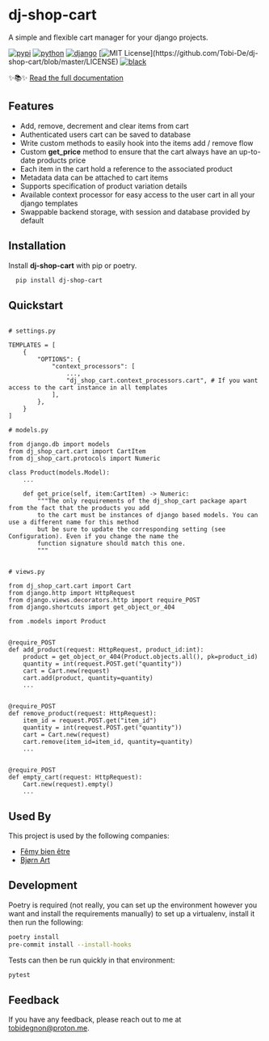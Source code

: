 # dj-shop-cart

A simple and flexible cart manager for your django projects.

[![pypi](https://badge.fury.io/py/dj-shop-cart.svg)](https://pypi.org/project/dj-shop-cart/)
[![python](https://img.shields.io/pypi/pyversions/dj-shop-cart)](https://github.com/Tobi-De/dj-shop-cart)
[![django](https://img.shields.io/pypi/djversions/dj-shop-cart)](https://github.com/Tobi-De/dj-shop-cart)
[![MIT License](https://img.shields.io/badge/license-MIT-blue.svg?)](https://github.com/Tobi-De/dj-shop-cart/blob/master/LICENSE)
[![black](https://img.shields.io/badge/code%20style-black-000000.svg)](https://github.com/psf/black)

✨📚✨ [Read the full documentation](https://tobi-de.github.io/dj-shop-cart/)

## Features

- Add, remove, decrement and clear items from cart
- Authenticated users cart can be saved to database
- Write custom methods to easily hook into the items add / remove flow
- Custom **get_price** method to ensure that the cart always have an up-to-date products price
- Each item in the cart hold a reference to the associated product
- Metadata data can be attached to cart items
- Supports specification of product variation details
- Available context processor for easy access to the user cart in all your django templates
- Swappable backend storage, with session and database provided by default


## Installation

Install **dj-shop-cart** with pip or poetry.

```bash
  pip install dj-shop-cart
```

## Quickstart

```python3

# settings.py

TEMPLATES = [
    {
        "OPTIONS": {
            "context_processors": [
                ...,
                "dj_shop_cart.context_processors.cart", # If you want access to the cart instance in all templates
            ],
        },
    }
]

# models.py

from django.db import models
from dj_shop_cart.cart import CartItem
from dj_shop_cart.protocols import Numeric

class Product(models.Model):
    ...

    def get_price(self, item:CartItem) -> Numeric:
        """The only requirements of the dj_shop_cart package apart from the fact that the products you add
        to the cart must be instances of django based models. You can use a different name for this method
        but be sure to update the corresponding setting (see Configuration). Even if you change the name the
        function signature should match this one.
        """


# views.py

from dj_shop_cart.cart import Cart
from django.http import HttpRequest
from django.views.decorators.http import require_POST
from django.shortcuts import get_object_or_404

from .models import Product


@require_POST
def add_product(request: HttpRequest, product_id:int):
    product = get_object_or_404(Product.objects.all(), pk=product_id)
    quantity = int(request.POST.get("quantity"))
    cart = Cart.new(request)
    cart.add(product, quantity=quantity)
    ...


@require_POST
def remove_product(request: HttpRequest):
    item_id = request.POST.get("item_id")
    quantity = int(request.POST.get("quantity"))
    cart = Cart.new(request)
    cart.remove(item_id=item_id, quantity=quantity)
    ...


@require_POST
def empty_cart(request: HttpRequest):
    Cart.new(request).empty()
    ...

```

## Used By

This project is used by the following companies:

- [Fêmy bien être](https://www.femybienetre.com/)
- [Bjørn Art](https://bjornart.dk/)

## Development

Poetry is required (not really, you can set up the environment however you want and install the requirements
manually) to set up a virtualenv, install it then run the following:

```sh
poetry install
pre-commit install --install-hooks
```

Tests can then be run quickly in that environment:

```sh
pytest
```

## Feedback

If you have any feedback, please reach out to me at tobidegnon@proton.me.
